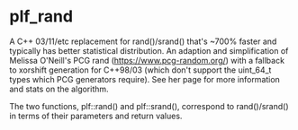 # plf_rand
A C++ 03/11/etc replacement for rand()/srand() that's ~700% faster and typically has better statistical distribution. An adaption and simplification of Melissa O'Neill's PCG rand (https://www.pcg-random.org/) with a fallback to xorshift generation for C++98/03 (which don't support the uint_64_t types which PCG generators require). See her page for more information and stats on the algorithm.

The two functions, plf::rand() and plf::srand(), correspond to rand()/srand() in terms of their parameters and return values.
